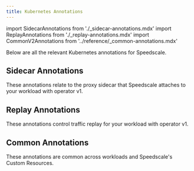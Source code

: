 ```yaml
---
title: Kubernetes Annotations
---
```


import SidecarAnnotations from './_sidecar-annotations.mdx'
import ReplayAnnotations from './_replay-annotations.mdx'
import CommonV2Annotations from '../reference/_common-annotations.mdx'

Below are all the relevant Kubernetes annotations for Speedscale.


## Sidecar Annotations

These annotations relate to the proxy sidecar that Speedscale attaches to your workload with operator v1.

<SidecarAnnotations />

## Replay Annotations

These annotations control traffic replay for your workload with operator v1.

<ReplayAnnotations />

## Common Annotations

These annotations are common across workloads and Speedscale's Custom Resources.

<CommonV2Annotations />
